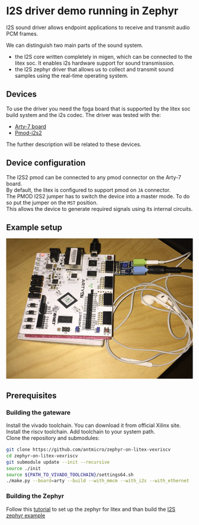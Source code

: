 I2S driver demo running in Zephyr
==================

I2S sound driver allows endpoint applications to receive and transmit audio PCM frames.

We can distinguish two main parts of the sound system.
 - the I2S core written completely in migen, which can be connected to the litex soc.
   It enables i2s hardware support for sound transmission.
 - the I2S zephyr driver that allows us to collect and transmit sound samples using the 
   real-time operating system.

Devices
-----------------

To use the driver you need the fpga board that is supported by the litex soc build system and the i2s codec.
The driver was tested with the:
 - [Arty-7 board](https://reference.digilentinc.com/reference/programmable-logic/arty-a7/reference-manual) 
 - [Pmod-i2s2](https://reference.digilentinc.com/reference/pmod/pmodi2s2/reference-manual)

The further description will be related to these devices.

Device configuration
-----------------

The I2S2 pmod can be connected to any pmod connector on the Arty-7 board.  
By default, the litex is configured to support pmod on `JA` connector.  
The PMOD I2S2 jumper has to switch the device into a master mode. To do so put the jumper on the `MST` position.   
This allows the device to generate required signals using its internal circuits. 

Example setup
-----------------

![](img/i2s-zephyr-setup.jpg)   

Prerequisites
-----------------

### Building the gateware
Install the vivado toolchain. You can download it from official Xilinx site.  
Install the riscv toolchain. Add toolchain to your system path.  
Clone the repository and submodules:
```bash
git clone https://github.com/antmicro/zephyr-on-litex-vexriscv
cd zephyr-on-litex-vexriscv
git submodule update --init --recursive
source ./init
source ${PATH_TO_VIVADO_TOOLCHAIN}/settings64.sh
./make.py --board=arty --build --with_mmcm --with_i2s --with_ethernet
```

### Building the Zephyr 
Follow this [tutorial](https://github.com/antmicro/zephyr-on-litex-vexriscv-build) to set up the zephyr for litex and than
build the [I2S zephyr example](https://github.com/zephyrproject-rtos/zephyr/tree/master/samples/drivers/i2s/litex)
